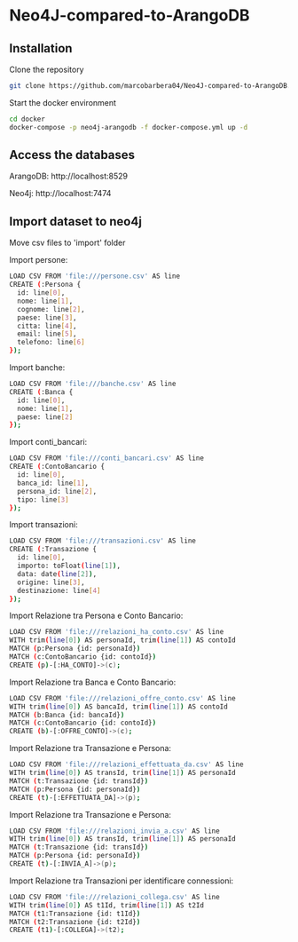 # Neo4J-compared-to-ArangoDB

## Installation

Clone the repository
```bash
git clone https://github.com/marcobarbera04/Neo4J-compared-to-ArangoDB.git
```

Start the docker environment
```bash
cd docker
docker-compose -p neo4j-arangodb -f docker-compose.yml up -d
```

## Access the databases

ArangoDB: http://localhost:8529

Neo4j: http://localhost:7474

## Import dataset to neo4j

Move csv files to 'import' folder

Import persone:
```bash
LOAD CSV FROM 'file:///persone.csv' AS line
CREATE (:Persona {
  id: line[0],
  nome: line[1],
  cognome: line[2],
  paese: line[3],
  citta: line[4],
  email: line[5],
  telefono: line[6]
});
```
Import banche:
```bash
LOAD CSV FROM 'file:///banche.csv' AS line
CREATE (:Banca {
  id: line[0],
  nome: line[1],
  paese: line[2]
});
```

Import conti_bancari:
```bash
LOAD CSV FROM 'file:///conti_bancari.csv' AS line
CREATE (:ContoBancario {
  id: line[0],
  banca_id: line[1],
  persona_id: line[2],
  tipo: line[3]
});
```
Import transazioni:
```bash
LOAD CSV FROM 'file:///transazioni.csv' AS line
CREATE (:Transazione {
  id: line[0],
  importo: toFloat(line[1]),
  data: date(line[2]),
  origine: line[3],
  destinazione: line[4]
});
```

Import Relazione tra Persona e Conto Bancario:
```bash
LOAD CSV FROM 'file:///relazioni_ha_conto.csv' AS line
WITH trim(line[0]) AS personaId, trim(line[1]) AS contoId
MATCH (p:Persona {id: personaId})
MATCH (c:ContoBancario {id: contoId})
CREATE (p)-[:HA_CONTO]->(c);
```

Import Relazione tra Banca e Conto Bancario:
```bash
LOAD CSV FROM 'file:///relazioni_offre_conto.csv' AS line
WITH trim(line[0]) AS bancaId, trim(line[1]) AS contoId
MATCH (b:Banca {id: bancaId})
MATCH (c:ContoBancario {id: contoId})
CREATE (b)-[:OFFRE_CONTO]->(c);
```

Import Relazione tra Transazione e Persona:
```bash
LOAD CSV FROM 'file:///relazioni_effettuata_da.csv' AS line
WITH trim(line[0]) AS transId, trim(line[1]) AS personaId
MATCH (t:Transazione {id: transId})
MATCH (p:Persona {id: personaId})
CREATE (t)-[:EFFETTUATA_DA]->(p);
```

Import Relazione tra Transazione e Persona:
```bash
LOAD CSV FROM 'file:///relazioni_invia_a.csv' AS line
WITH trim(line[0]) AS transId, trim(line[1]) AS personaId
MATCH (t:Transazione {id: transId})
MATCH (p:Persona {id: personaId})
CREATE (t)-[:INVIA_A]->(p);
```

Import Relazione tra Transazioni per identificare connessioni:
```bash
LOAD CSV FROM 'file:///relazioni_collega.csv' AS line
WITH trim(line[0]) AS t1Id, trim(line[1]) AS t2Id
MATCH (t1:Transazione {id: t1Id})
MATCH (t2:Transazione {id: t2Id})
CREATE (t1)-[:COLLEGA]->(t2);
```